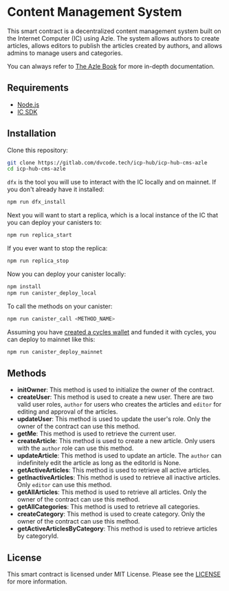 # Content Management System

This smart contract is a decentralized content management system built on the Internet Computer (IC) using Azle. The system allows authors to create articles, allows editors to publish the articles created by authors, and allows admins to manage users and categories.

You can always refer to [The Azle Book](https://demergent-labs.github.io/azle/) for more in-depth documentation.

## Requirements

- [Node.js](https://nodejs.org/en/)
- [IC SDK](https://internetcomputer.org/docs/current/developer-docs/setup/quickstart)

## Installation

Clone this repository:

```bash
git clone https://gitlab.com/dvcode.tech/icp-hub/icp-hub-cms-azle
cd icp-hub-cms-azle
```

`dfx` is the tool you will use to interact with the IC locally and on mainnet. If you don't already have it installed:

```bash
npm run dfx_install
```

Next you will want to start a replica, which is a local instance of the IC that you can deploy your canisters to:

```bash
npm run replica_start
```

If you ever want to stop the replica:

```bash
npm run replica_stop
```

Now you can deploy your canister locally:

```bash
npm install
npm run canister_deploy_local
```

To call the methods on your canister:

```bash
npm run canister_call <METHOD_NAME>
```

Assuming you have [created a cycles wallet](https://internetcomputer.org/docs/current/developer-docs/quickstart/network-quickstart) and funded it with cycles, you can deploy to mainnet like this:

```bash
npm run canister_deploy_mainnet
```

## Methods

- **initOwner**: This method is used to initialize the owner of the contract.
- **createUser**: This method is used to create a new user. There are two valid user roles, `author` for users who creates the articles and `editor` for editing and approval of the articles.
- **updateUser**: This method is used to update the user's role. Only the owner of the contract can use this method.
- **getMe**: This method is used to retrieve the current user.
- **createArticle**: This method is used to create a new article. Only users with the `author` role can use this method.
- **updateArticle**: This method is used to update an article. The `author` can indefinitely edit the article as long as the editorId is None.
- **getActiveArticles**: This method is used to retrieve all active articles.
- **getInactiveArticles**: This method is used to retrieve all inactive articles. Only `editor` can use this method.
- **getAllArticles**: This method is used to retrieve all articles. Only the owner of the contract can use this method.
- **getAllCategories**: This method is used to retrieve all categories.
- **createCategory**: This method is used to create category. Only the owner of the contract can use this method.
- **getActiveArticlesByCategory**: This method is used to retrieve articles by categoryId.

## License

This smart contract is licensed under MIT License. Please see the [LICENSE](./LICENSE) for more information.
